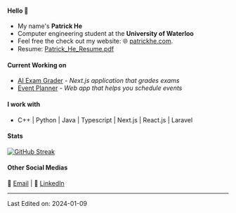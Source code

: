 #### Hello 👋
* My name's **Patrick He**
* Computer engineering student at the **University of Waterloo**
* Feel free the check out my website: 🌐 [patrickhe.com](https://patrickhe.com).
* Resume: [Patrick_He_Resume.pdf](https://github.com/he-patrick/he-patrick/files/13881435/Patrick.He.Resume.pdf)

#### Current Working on
* [AI Exam Grader](https://github.com/he-patrick/ai-exam-grader) - *Next.js application that grades exams*
* [Event Planner](https://github.com/he-patrick/event-planner) - *Web app that helps you schedule events*

#### I work with
* C++ | Python | Java | Typescript | Next.js | React.js | Laravel

 #### Stats
[![GitHub Streak](https://streak-stats.demolab.com/?user=he-patrick)](https://git.io/streak-stats)

#### Other Social Medias
📧 [Email](mailto:he.patrick2005@gmail.com) | 💼 [LinkedIn](https://www.linkedin.com/in/patrickhe2005/)


-----

Last Edited on: 2024-01-09
